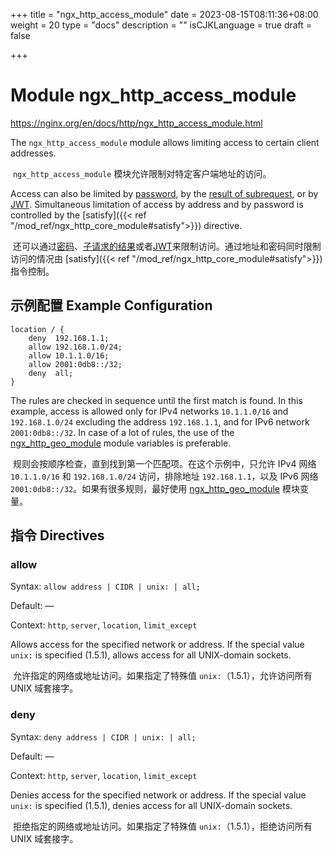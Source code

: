 +++
title = "ngx_http_access_module"
date = 2023-08-15T08:11:36+08:00
weight = 20
type = "docs"
description = ""
isCJKLanguage = true
draft = false

+++

# Module ngx_http_access_module

https://nginx.org/en/docs/http/ngx_http_access_module.html



The `ngx_http_access_module` module allows limiting access to certain client addresses.

​	`ngx_http_access_module` 模块允许限制对特定客户端地址的访问。

Access can also be limited by [password](https://nginx.org/en/docs/http/ngx_http_auth_basic_module.html), by the [result of subrequest](https://nginx.org/en/docs/http/ngx_http_auth_request_module.html), or by [JWT](https://nginx.org/en/docs/http/ngx_http_auth_jwt_module.html). Simultaneous limitation of access by address and by password is controlled by the [satisfy]({{< ref "/mod_ref/ngx_http_core_module#satisfy">}}) directive.

​	还可以通过[密码](https://nginx.org/en/docs/http/ngx_http_auth_basic_module.html)、[子请求的结果](https://nginx.org/en/docs/http/ngx_http_auth_request_module.html)或者[JWT](https://nginx.org/en/docs/http/ngx_http_auth_jwt_module.html)来限制访问。通过地址和密码同时限制访问的情况由 [satisfy]({{< ref "/mod_ref/ngx_http_core_module#satisfy">}}) 指令控制。



## 示例配置 Example Configuration



```
location / {
    deny  192.168.1.1;
    allow 192.168.1.0/24;
    allow 10.1.1.0/16;
    allow 2001:0db8::/32;
    deny  all;
}
```

The rules are checked in sequence until the first match is found. In this example, access is allowed only for IPv4 networks `10.1.1.0/16` and `192.168.1.0/24` excluding the address `192.168.1.1`, and for IPv6 network `2001:0db8::/32`. In case of a lot of rules, the use of the [ngx_http_geo_module](../ngx_http_geo_module) module variables is preferable.

​	规则会按顺序检查，直到找到第一个匹配项。在这个示例中，只允许 IPv4 网络 `10.1.1.0/16` 和 `192.168.1.0/24` 访问，排除地址 `192.168.1.1`，以及 IPv6 网络 `2001:0db8::/32`。如果有很多规则，最好使用 [ngx_http_geo_module](../ngx_http_geo_module) 模块变量。

## 指令 Directives



### allow

  Syntax:  `allow address | CIDR | unix: | all;`

  Default: —

  Context: `http`, `server`, `location`, `limit_except`


Allows access for the specified network or address. If the special value `unix:` is specified (1.5.1), allows access for all UNIX-domain sockets.

​	允许指定的网络或地址访问。如果指定了特殊值 `unix:`（1.5.1），允许访问所有 UNIX 域套接字。

### deny

  Syntax:  `deny address | CIDR | unix: | all;`

  Default: —

  Context: `http`, `server`, `location`, `limit_except`

Denies access for the specified network or address. If the special value `unix:` is specified (1.5.1), denies access for all UNIX-domain sockets.

​	拒绝指定的网络或地址访问。如果指定了特殊值 `unix:`（1.5.1），拒绝访问所有 UNIX 域套接字。